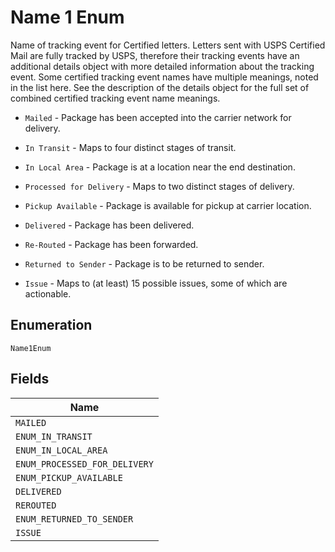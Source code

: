 
# Name 1 Enum

Name of tracking event for Certified letters. Letters sent with USPS Certified Mail are fully tracked by USPS, therefore their tracking events have an additional details object with more detailed information about the tracking event. Some certified tracking event names have multiple meanings, noted in the list here. See the description of the details object for the full set of combined certified tracking event name meanings.

* `Mailed` - Package has been accepted into the carrier network for delivery.

* `In Transit` - Maps to four distinct stages of transit.

* `In Local Area` - Package is at a location near the end destination.

* `Processed for Delivery` - Maps to two distinct stages of delivery.

* `Pickup Available` - Package is available for pickup at carrier location.

* `Delivered` - Package has been delivered.

* `Re-Routed` - Package has been forwarded.

* `Returned to Sender` - Package is to be returned to sender.

* `Issue` - Maps to (at least) 15 possible issues, some of which are actionable.

## Enumeration

`Name1Enum`

## Fields

| Name |
|  --- |
| `MAILED` |
| `ENUM_IN_TRANSIT` |
| `ENUM_IN_LOCAL_AREA` |
| `ENUM_PROCESSED_FOR_DELIVERY` |
| `ENUM_PICKUP_AVAILABLE` |
| `DELIVERED` |
| `REROUTED` |
| `ENUM_RETURNED_TO_SENDER` |
| `ISSUE` |

